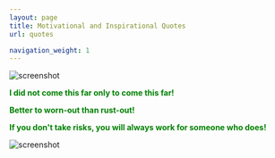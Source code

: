 ```yaml
---
layout: page
title: Motivational and Inspirational Quotes
url: quotes

navigation_weight: 1
---
```


![screenshot]({{site.baseurl}}/assets/img/underscore.png)


<p class="message"><b><span style="color:green">I did not come this far only to come this far!</span></b></p>

<p class="message"><b><span style="color:green">Better to worn-out than rust-out!</span></b></p>

<p class="message"><b><span style="color:green">If you don't take risks, you will always work for someone who does!</span></b></p>

![screenshot]({{site.baseurl}}/assets/img/underscore.png)

